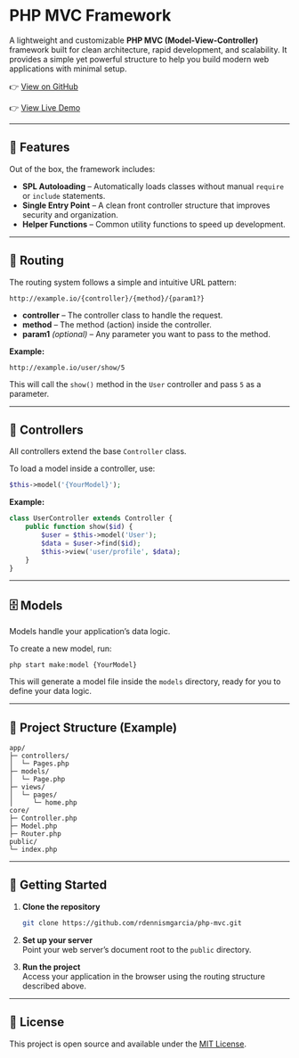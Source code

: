 # PHP MVC Framework

A lightweight and customizable **PHP MVC (Model-View-Controller)** framework built for clean architecture, rapid development, and scalability. It provides a simple yet powerful structure to help you build modern web applications with minimal setup.

👉 [View on GitHub](https://github.com/rdennismgarcia/php-mvc)

👉 [View Live Demo](http://demo.strativohq.com/php-mvc/)

---

## 🚀 Features

Out of the box, the framework includes:

- **SPL Autoloading** – Automatically loads classes without manual `require` or `include` statements.  
- **Single Entry Point** – A clean front controller structure that improves security and organization.  
- **Helper Functions** – Common utility functions to speed up development.

---

## 📍 Routing

The routing system follows a simple and intuitive URL pattern:

```
http://example.io/{controller}/{method}/{param1?}
```

- **controller** – The controller class to handle the request.  
- **method** – The method (action) inside the controller.  
- **param1** *(optional)* – Any parameter you want to pass to the method.

**Example:**  
```
http://example.io/user/show/5
```
This will call the `show()` method in the `User` controller and pass `5` as a parameter.

---

## 🧠 Controllers

All controllers extend the base `Controller` class.

To load a model inside a controller, use:

```php
$this->model('{YourModel}');
```

**Example:**
```php
class UserController extends Controller {
    public function show($id) {
        $user = $this->model('User');
        $data = $user->find($id);
        $this->view('user/profile', $data);
    }
}
```

---

## 🗄️ Models

Models handle your application’s data logic.

To create a new model, run:

```
php start make:model {YourModel}
```

This will generate a model file inside the `models` directory, ready for you to define your data logic.

---

## 📁 Project Structure (Example)

```
app/
├─ controllers/
│  └─ Pages.php
├─ models/
│  └─ Page.php
├─ views/
│  └─ pages/
│     └─ home.php
core/
├─ Controller.php
├─ Model.php
├─ Router.php
public/
└─ index.php
```

---

## 🧪 Getting Started

1. **Clone the repository**  
   ```bash
   git clone https://github.com/rdennismgarcia/php-mvc.git
   ```

2. **Set up your server**  
   Point your web server’s document root to the `public` directory.

3. **Run the project**  
   Access your application in the browser using the routing structure described above.

---

## 📜 License

This project is open source and available under the [MIT License](LICENSE).

